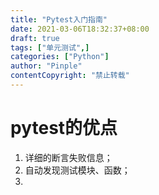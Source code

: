 ```yaml
---
title: "Pytest入门指南"
date: 2021-03-06T18:32:37+08:00
draft: true
tags: ["单元测试",]
categories: ["Python"]
author: "Pinple"
contentCopyright: "禁止转载"
---
```


# pytest的优点

1. 详细的断言失败信息；
2. 自动发现测试模块、函数；
3. 